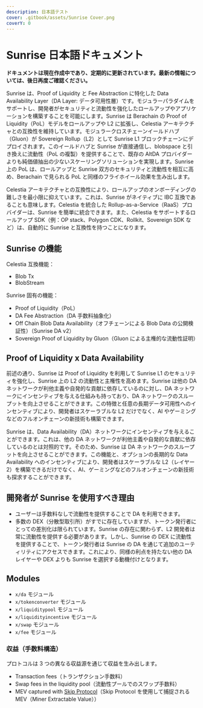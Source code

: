 ```yaml
---
description: 日本語テスト
cover: .gitbook/assets/Sunrise Cover.png
coverY: 0
---
```


# Sunrise 日本語ドキュメント

**ドキュメントは現在作成中であり、定期的に更新されています。最新の情報については、後日再度ご確認ください。**

Sunrise は、Proof of Liquidity と Fee Abstraction に特化した Data Availability Layer（DA Layer: データ可用性層）です。モジュラーパラダイムをサポートし、開発者がセキュリティと流動性を強化したロールアップやアプリケーションを構築することを可能にします。Sunrise は Berachain の Proof of Liquidity（PoL）モデルをロールアップや L2 に拡張し、Celestia アーキテクチャとの互換性を維持しています。モジュラークロスチェーンイールドハブ（Gluon）が Sovereign Rollup（L2）として Sunrise L1 ブロックチェーンにデプロイされます。このイールドハブと Sunrise が直接通信し、blobspace と引き換えに流動性（PoL の複製）を提供することで、既存の AltDA プロバイダーよりも純価値抽出の少ないスケーリングソリューションを実現します。Sunrise 上の PoL は、ロールアップと Sunrise 双方のセキュリティと流動性を相互に高め、Berachain で見られる PoL と同様のフライホイール効果を生み出します。

Celestia アーキテクチャとの互換性により、ロールアップのオンボーディングの難しさを最小限に抑えています。これは、Sunrise がネイティブに IBC 互換であることも意味します。Celestia を統合した Rollup-as-a-Service（RaaS）プロバイダーは、Sunrise を簡単に統合できます。また、Celestia をサポートするロールアップ SDK（例：OP stack、Polygon CDK、Rollkit、Sovereign SDK など）は、自動的に Sunrise と互換性を持つことになります。

## Sunrise の機能

Celestia 互換機能：

- Blob Tx
- BlobStream

Sunrise 固有の機能：

- Proof of Liquidity（PoL）
- DA Fee Abstraction（DA 手数料抽象化）
- Off Chain Blob Data Availability（オフチェーンによる Blob Data の公開検証性）（Sunrise DA v2）
- Sovereign Proof of Liquidity by Gluon（Gluon による主権的な流動性証明）

## Proof of Liquidity x Data Availability

前述の通り、Sunrise は Proof of Liquidity を利用して Sunrise L1 のセキュリティを強化し、Sunrise 上の L2 の流動性と主権性を高めます。Sunrise は他の DA ネットワークが利他主義や自発的な貢献に依存しているのに対し、DA ネットワークにインセンティブを与える仕組みも持っており、DA ネットワークのスループットを向上させることができます。この特徴と任意の長期データ可用性へのインセンティブにより、開発者はスケーラブルな L2 だけでなく、AI やゲーミングなどのフルオンチェーンの新技術も構築できます。

Sunrise は、Data Availability（DA）ネットワークにインセンティブを与えることができます。これは、他の DA ネットワークが利他主義や自発的な貢献に依存しているのとは対照的です。そのため、Sunrise は DA ネットワークのスループットを向上させることができます。この機能と、オプションの長期的な Data Availability へのインセンティブにより、開発者はスケーラブルな L2（レイヤー 2）を構築できるだけでなく、AI、ゲーミングなどのフルオンチェーンの新技術も探求することができます。

## 開発者が Sunrise を使用すべき理由

- ユーザーは手数料なしで流動性を提供することで DA を利用できます。
- 多数の DEX（分散型取引所）がすでに存在していますが、トークン発行者にとっての差別化は限られています。Sunrise の存在に関わらず、L2 開発者は常に流動性を提供する必要があります。しかし、Sunrise の DEX に流動性を提供することで、トークン発行者は Sunrise の DA を通じて追加のユーティリティにアクセスできます。これにより、同様の利点を持たない他の DA レイヤーや DEX よりも Sunrise を選択する動機付けとなります。

## Modules

- `x/da` モジュール
- `x/tokenconverter` モジュール
- `x/liquiditypool` モジュール
- `x/liquidityincentive` モジュール
- `x/swap` モジュール
- `x/fee` モジュール

### 収益（手数料構造）

プロトコルは 3 つの異なる収益源を通じて収益を生み出します。

- Transaction fees（トランザクション手数料）
- Swap fees in the liquidity pool（流動性プールでのスワップ手数料）
- MEV captured with [Skip Protocol](https://docs.skip.money/)（Skip Protocol を使用して捕捉される MEV（Miner Extractable Value））
